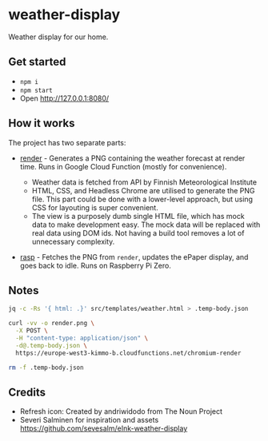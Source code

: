 # weather-display

Weather display for our home.


## Get started

* `npm i`
* `npm start`
* Open http://127.0.0.1:8080/




## How it works

The project has two separate parts:

* [render](render/) - Generates a PNG containing the weather forecast at render time. Runs in Google Cloud Function (mostly for convenience).
  * Weather data is fetched from API by Finnish Meteorological Institute
  * HTML, CSS, and Headless Chrome are utilised to generate the PNG file. This part could be done with a lower-level approach, but using CSS for layouting is super convenient.
  * The view is a purposely dumb single HTML file, which has mock data to make development easy. The mock data will be replaced with real data using DOM ids. Not having a build tool removes a lot of unnecessary complexity.

* [rasp](rasp/) - Fetches the PNG from `render`, updates the ePaper display, and goes back to idle. Runs on Raspberry Pi Zero.


## Notes

```sh
jq -c -Rs '{ html: .}' src/templates/weather.html > .temp-body.json

curl -vv -o render.png \
  -X POST \
  -H "content-type: application/json" \
  -d@.temp-body.json \
  https://europe-west3-kimmo-b.cloudfunctions.net/chromium-render

rm -f .temp-body.json
```

## Credits

* Refresh icon: Created by andriwidodo from The Noun Project
* Severi Salminen for inspiration and assets https://github.com/sevesalm/eInk-weather-display